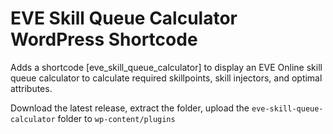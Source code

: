 # EVE Skill Queue Calculator WordPress Shortcode
Adds a shortcode [eve_skill_queue_calculator] to display an EVE Online skill queue calculator to calculate required skillpoints, skill injectors, and optimal attributes.

Download the latest release, extract the folder, upload the `eve-skill-queue-calculator` folder to `wp-content/plugins`
